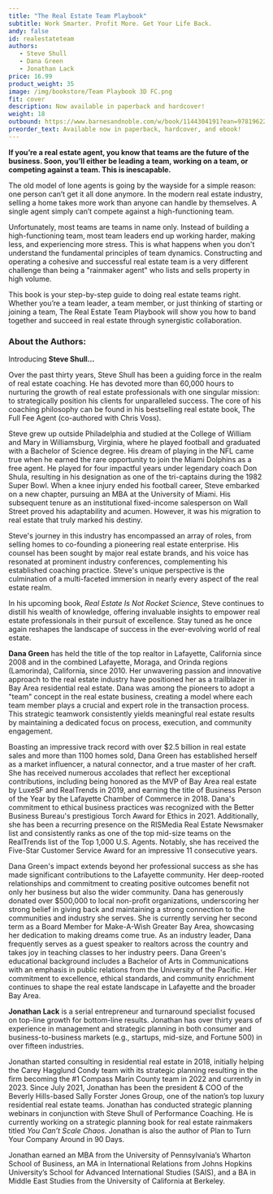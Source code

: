 ```yaml
---
title: "The Real Estate Team Playbook"
subtitle: Work Smarter. Profit More. Get Your Life Back. 
andy: false
id: realestateteam
authors:
   - Steve Shull 
   - Dana Green
   - Jonathan Lack
price: 16.99
product_weight: 35
image: /img/bookstore/Team Playbook 3D FC.png
fit: cover
description: Now available in paperback and hardcover!
weight: 18
outbound: https://www.barnesandnoble.com/w/book/1144304191?ean=9781962202145
preorder_text: Available now in paperback, hardcover, and ebook!
---
```


**If you’re a real estate agent, you know that teams are the future of the business. Soon, you’ll either be leading a team, working on a team, or competing against a team. This is inescapable.**

The old model of lone agents is going by the wayside for a simple reason: one person can’t get it all done anymore. In the modern real estate industry, selling a home takes more work than anyone can handle by themselves. A single agent simply can’t compete against a high-functioning team.

Unfortunately, most teams are teams in name only. Instead of building a high-functioning team, most team leaders end up working harder, making less, and experiencing more stress. This is what happens when you don't understand the fundamental principles of team dynamics. Constructing and operating a cohesive and successful real estate team is a very different challenge than being a "rainmaker agent" who lists and sells property in high volume.

This book is your step-by-step guide to doing real estate teams right. Whether you’re a team leader, a team member, or just thinking of starting or joining a team, The Real Estate Team Playbook will show you how to band together and succeed in real estate through synergistic collaboration.

### About the Authors: 

Introducing **Steve Shull…**

Over the past thirty years, Steve Shull has been a guiding force in the realm of real estate coaching. He has devoted more than 60,000 hours to nurturing the growth of real estate professionals with one singular mission: to strategically position his clients for unparalleled success. The core of his coaching philosophy can be found in his bestselling real estate book, The Full Fee Agent (co-authored with Chris Voss).

Steve grew up outside Philadelphia and studied at the College of William and Mary in Williamsburg, Virginia, where he played football and graduated with a Bachelor of Science degree. His dream of playing in the NFL came true when he earned the rare opportunity to join the Miami Dolphins as a free agent. He played for four impactful years under legendary coach Don Shula, resulting in his designation as one of the tri-captains during the 1982 Super Bowl. When a knee injury ended his football career, Steve embarked on a new chapter, pursuing an MBA at the University of Miami. His subsequent tenure as an institutional fixed-income salesperson on Wall Street proved his adaptability and acumen. However, it was his migration to real estate that truly marked his destiny.

Steve's journey in this industry has encompassed an array of roles, from selling homes to co-founding a pioneering real estate enterprise. His counsel has been sought by major real estate brands, and his voice has resonated at prominent industry conferences, complementing his established coaching practice. Steve's unique perspective is the culmination of a multi-faceted immersion in nearly every aspect of the real estate realm.

In his upcoming book, *Real Estate Is Not Rocket Science*, Steve continues to distill his wealth of knowledge, offering invaluable insights to empower real estate professionals in their pursuit of excellence. Stay tuned as he once again reshapes the landscape of success in the ever-evolving world of real estate.



**Dana Green** has held the title of the top realtor in Lafayette, California since 2008 and in the combined Lafayette, Moraga, and Orinda regions (Lamorinda), California, since 2010. Her unwavering passion and innovative approach to the real estate industry have positioned her as a trailblazer in Bay Area residential real estate. Dana was among the pioneers to adopt a "team" concept in the real estate business, creating a model where each team member plays a crucial and expert role in the transaction process. This strategic teamwork consistently yields meaningful real estate results by maintaining a dedicated focus on process, execution, and community engagement.

Boasting an impressive track record with over $2.5 billion in real estate sales and more than 1100 homes sold, Dana Green has established herself as a market influencer, a natural connector, and a true master of her craft. She has received numerous accolades that reflect her exceptional contributions, including being honored as the MVP of Bay Area real estate by LuxeSF and RealTrends in 2019, and earning the title of Business Person of the Year by the Lafayette Chamber of Commerce in 2018. Dana's commitment to ethical business practices was recognized with the Better Business Bureau's prestigious Torch Award for Ethics in 2021. Additionally, she has been a recurring presence on the RISMedia Real Estate Newsmaker list and consistently ranks as one of the top mid-size teams on the RealTrends list of the Top 1,000 U.S. Agents. Notably, she has received the Five-Star Customer Service Award for an impressive 11 consecutive years.

Dana Green's impact extends beyond her professional success as she has made significant contributions to the Lafayette community. Her deep-rooted relationships and commitment to creating positive outcomes benefit not only her business but also the wider community. Dana has generously donated over $500,000 to local non-profit organizations, underscoring her strong belief in giving back and maintaining a strong connection to the communities and industry she serves. She is currently serving her second term as a Board Member for Make-A-Wish Greater Bay Area, showcasing her dedication to making dreams come true. As an industry leader, Dana frequently serves as a guest speaker to realtors across the country and takes joy in teaching classes to her industry peers.
Dana Green's educational background includes a Bachelor of Arts in Communications with an emphasis in public relations from the University of the Pacific. Her commitment to excellence, ethical standards, and community enrichment continues to shape the real estate landscape in Lafayette and the broader Bay Area.



**Jonathan Lack** is a serial entrepreneur and turnaround specialist focused on top-line growth for bottom-line results. Jonathan has over thirty years of experience in management and strategic planning in both consumer and business-to-business markets (e.g., startups, mid-size, and Fortune 500) in over fifteen industries.

Jonathan started consulting in residential real estate in 2018, initially helping the Carey Hagglund Condy team with its strategic planning resulting in the firm becoming the #1 Compass Marin County team in 2022 and currently in 2023. Since July 2021, Jonathan has been the president & COO of the Beverly Hills-based Sally Forster Jones Group, one of the nation’s top luxury residential real estate teams. Jonathan has conducted strategic planning webinars in conjunction with Steve Shull of Performance Coaching. He is currently working on a strategic planning book for real estate rainmakers titled *You Can’t Scale Chaos*. Jonathan is also the author of Plan to Turn Your Company Around in 90 Days. 

Jonathan earned an MBA from the University of Pennsylvania’s Wharton School of Business, an MA in International Relations from Johns Hopkins University’s School for Advanced International Studies (SAIS), and a BA in Middle East Studies from the University of California at Berkeley.
